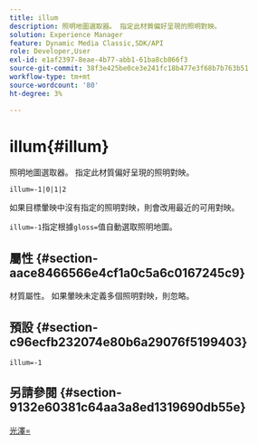 ```yaml
---
title: illum
description: 照明地圖選取器。 指定此材質偏好呈現的照明對映。
solution: Experience Manager
feature: Dynamic Media Classic,SDK/API
role: Developer,User
exl-id: e1af2397-8eae-4b77-abb1-61ba8cb866f3
source-git-commit: 38f3e425be0ce3e241fc18b477e3f68b7b763b51
workflow-type: tm+mt
source-wordcount: '80'
ht-degree: 3%

---
```


# illum{#illum}

照明地圖選取器。 指定此材質偏好呈現的照明對映。

`illum=-1|0|1|2`

如果目標暈映中沒有指定的照明對映，則會改用最近的可用對映。

`illum=-1`指定根據`gloss=`值自動選取照明地圖。

## 屬性 {#section-aace8466566e4cf1a0c5a6c0167245c9}

材質屬性。 如果暈映未定義多個照明對映，則忽略。

## 預設 {#section-c96ecfb232074e80b6a29076f5199403}

`illum=-1`

## 另請參閱 {#section-9132e60381c64aa3a8ed1319690db55e}

[光澤=](../../../../../ir-api/http-protocol/image-rendering-api-ref/c-ir-http-protocol-ref/c-ir-http-protocol-command-reference/r-ir-http-gloss.md#reference-325aef2ee51e4e1584a06047427340ca)
